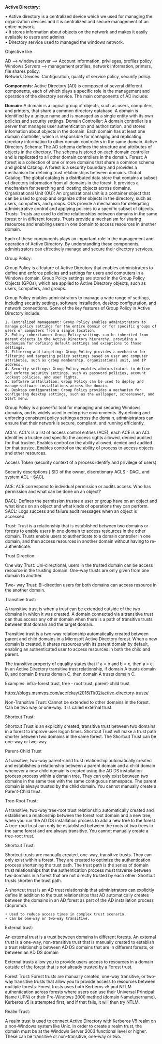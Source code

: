 **Active Directory:** 

• Active directory is a centralized device which we used for managing the organization devices and it is centralized and secure management of an entire network.<br>
• It stores information about objects on the network and makes it easily available to users and admins<br>
• Directory service used to managed the windows network.<br>

Objective like 

AD --> windows server --> Account information, privileges, profiles policy.<br>
Windows Servers --> management profiles, network information, printers, file shares policy.<br>
Network Devices: Configuration, quality of service policy, security policy.<br>

**Components:** Active Directory (AD) is composed of several different components, each of which plays a specific role in the management and operation of the directory service. The main components of AD include:
	
**Domain:** A domain is a logical group of objects, such as users, computers, and printers, that share a common directory database. A domain is identified by a unique name and is managed as a single entity with its own policies and security settings.
Domain Controller: A domain controller is a server that manages user authentication and authorization, and stores information about objects in the domain. Each domain has at least one domain controller, which is responsible for managing and replicating directory information to other domain controllers in the same domain.
Active Directory Schema: The AD schema defines the structure and attributes of objects in the directory. The schema is stored on each domain controller and is replicated to all other domain controllers in the domain.
Forest: A forest is a collection of one or more domains that share a common schema and global Catalog. A forest is a security boundary and provides a mechanism for defining trust relationships between domains.
Global Catalog: The global catalog is a distributed data store that contains a subset of directory information from all domains in the forest. It provides a mechanism for searching and locating objects across domains.
Organizational Unit (OU): An organizational unit is a container object that can be used to group and organize other objects in the directory, such as users, computers, and groups. OUs provide a mechanism for delegating administrative control and applying policies to a specific subset of objects.
Trusts: Trusts are used to define relationships between domains in the same forest or in different forests. Trusts provide a mechanism for sharing resources and enabling users in one domain to access resources in another domain.

Each of these components plays an important role in the management and operation of Active Directory. By understanding these components, administrators can effectively manage and secure their directory services.

Group Policy: 

Group Policy is a feature of Active Directory that enables administrators to define and enforce policies and settings for users and computers in a Windows domain. Group Policy settings are stored in the Group Policy Objects (GPOs), which are applied to Active Directory objects, such as users, computers, and groups.

Group Policy enables administrators to manage a wide range of settings, including security settings, software installation, desktop configuration, and network connections. Some of the key features of Group Policy in Active Directory include:

	1. Centralized management: Group Policy enables administrators to manage policy settings for the entire domain or for specific groups of users or computers from a single location.
	2. Policy inheritance: Group Policy settings can be inherited from parent objects in the Active Directory hierarchy, providing a mechanism for defining default settings and exceptions to those settings.
	3. Filtering and targeting: Group Policy provides a mechanism for filtering and targeting policy settings based on user and computer attributes, such as group membership, organizational unit, and IP address.
	4. Security settings: Group Policy enables administrators to define and enforce security settings, such as password policies, account lockout policies, and user rights.
	5. Software installation: Group Policy can be used to deploy and manage software installations across the domain.
	6. Desktop configuration: Group Policy provides a mechanism for configuring desktop settings, such as the wallpaper, screensaver, and Start menu.

Group Policy is a powerful tool for managing and securing Windows domains, and is widely used in enterprise environments. By defining and enforcing consistent policy settings across the domain, administrators can ensure that their network is secure, compliant, and running efficiently.

ACL's: ACL's is a list of access control entries (ACE), each ACE is an ACL identifies a trustee and specific the access rights allowed, denied audited for that trustee.
Enables control on the ability allowed, denied and audited for that trustee.
Enables control on the ability of process to access objects and other resources.

Access Token (security context of a process identify and privilege of users)

Security descriptions ( SID of the owner, discretionary ACLS - DACL and system ACL - SACL

ACE: ACE correspond to individual permission or audits access. Who has permission and what can be done on an object?

DACL: Defines the permission trustee a user or group have on an object and what kinds  on an object and what kinds of operations they can perform.
SACL: Logs success and failure audit messages when an object is accessed.

Trust: Trust is a relationship that is established between two domains or forests to enable users in one domain to access resources in the other domain. Trusts enable users to authenticate to a domain controller in one domain, and then access resources in another domain without having to re-authenticate.

Trust Direction: 

One way Trust: Uni-directional, users in the trusted domain can be access resource in the trusting domain. 
One-way trusts are only given from one domain to another.

Two- way Trust: Bi-direction users for both domains can access resource in the another domain.
 
Transitive trust: 

A transitive trust is when a trust can be extended outside of the two domains in which it was created. A domain connected via a transitive trust can thus access any other domain when there is a path of transitive trusts between that domain and the target domain.

Transitive trust is a two-way relationship automatically created between parent and child domains in a Microsoft Active Directory forest. When a new domain is created, it shares resources with its parent domain by default, enabling an authenticated user to access resources in both the child and parent. 

The transitive property of equality states that if a = b and b = c, then a = c.  In an Active Directory transitive trust relationship, if domain A trusts domain B, and domain B trusts domain C, then domain A trusts domain C.

Examples: infra-forest trust, tree - root trust, parent-child trust

https://blogs.msmvps.com/acefekay/2016/11/02/active-directory-trusts/

Non-Transitive Trust: Cannot be extended to other domains in the forest. Can be two way or one-way. It is called external trust.

Shortcut Trust:

Shortcut Trust is an explicitly created, transitive trust between two domains in a forest to improve user logon times. Shortcut Trust will make a trust path shorter between two domains in the same forest. The Shortcut Trust can be one-way or two-way.

Parent-Child Trust

A transitive, two-way parent-child trust relationship automatically created and establishes a relationship between a parent domain and a child domain whenever a new child domain is created using the AD DS installation process process within a domain tree. They can only exist between two domains in the same tree with the same contiguous namespace. The parent domain is always trusted by the child domain. You cannot manually create a Parent-Child trust.

Tree-Root Trust:

A transitive, two-way tree-root trust relationship automatically created and establishes a relationship between the forest root domain and a new tree, when you run the AD DS installation process to add a new tree to the forest. A tree-root trust can only be established between the roots of two trees in the same forest and are always transitive. You cannot manually create a tree-root trust.

Shortcut Trust:

Shortcut trusts are manually created, one-way, transitive trusts. They can only exist within a forest. They are created to optimize the authentication process shortening the trust path. The trust path is the series of domain trust relationships that the authentication process must traverse between two domains in a forest that are not directly trusted by each other. Shortcut trusts shorten the trust path.

A shortcut trust is an AD trust relationship that administrators can explicitly define in addition to the trust relationships that AD automatically creates between the domains in an AD forest as part of the AD installation process (dcpromo).

	• Used to reduce access times in complex trust scenario.
	• Can be one-way or two-way transitive.

External trust:  

An external trust is a trust between domains in different forests.  An external trust is a one-way, non-transitive trust that is manually created to establish a trust relationship between AD DS domains that are in different forests, or between an AD DS domain

External trusts allow you to provide users access to resources in a domain outside of the forest that is not already trusted by a Forest trust.

Forest Trust: Forest trusts are manually created, one-way transitive, or two-way transitive trusts that allow you to provide access to resources between multiple forests. Forest trusts uses both Kerberos v5 and NTLM authentication across forests where users can use their Universal Principal Name (UPN) or their Pre-Windows 2000 method (domain Name\username). Kerberos v5 is attempted first, and if that fails, it will then try NTLM.

Realm Trust:

A realm trust is used to connect Active Directory with Kerberos V5 realm on a non-Windows system like Unix. In order to create a realm trust, the domain must be at the Windows Server 2003 functional level or higher. These can be transitive or non-transitive, one-way or two.
